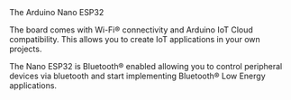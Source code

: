 <FeatureDescription>
The Arduino Nano ESP32
</FeatureDescription>

<FeatureList>

<Feature title="Wi-Fi®" image="wifi">

  The board comes with Wi-Fi® connectivity and Arduino IoT Cloud compatibility. This allows you to create IoT applications in your own projects. 

  <FeatureLink variant="primary" title="Documentation" url=""/>
  <FeatureLink variant="secondary" title="Library" url="https://www.arduino.cc/reference/en/libraries/wifinina/"/>
</Feature>

<Feature title="Bluetooth®" image="bluetooth">

  The Nano ESP32 is Bluetooth® enabled allowing you to control peripheral devices via bluetooth and start implementing  Bluetooth® Low Energy applications.

  <FeatureLink variant="primary" title="Documentation" url=""/>
  <FeatureLink variant="secondary" title="Library" url="https://www.arduino.cc/reference/en/libraries/arduinoble/"/>
</Feature>

</FeatureList>